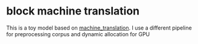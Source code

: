 # block machine translation

This is a toy model based on [machine_translation](https://github.com/mila-udem/blocks-examples). I use a different pipeline for preprocessing corpus and dynamic allocation for GPU
